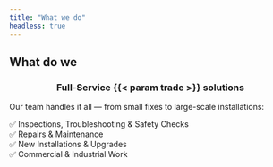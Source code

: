 ```yaml
---
title: "What we do"
headless: true
---
```

## What do we
<h3 style="text-align: center;">Full-Service {{< param trade >}} solutions</h3>

Our team handles it all — from small fixes to large-scale installations:

<ul style="list-style: none; padding-left: 0;">
  <li style="text-align: left;">✅ Inspections, Troubleshooting & Safety Checks</li>
  <li style="text-align: left;">✅ Repairs & Maintenance</li>
  <li style="text-align: left;">✅ New Installations & Upgrades</li>
  <li style="text-align: left;">✅ Commercial & Industrial Work</li>
</ul>